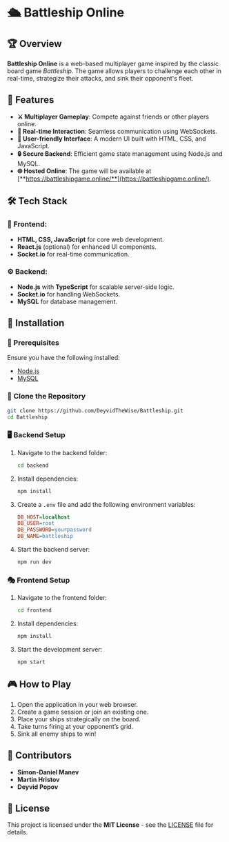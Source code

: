 # 🛳️ Battleship Online

## 🏆 Overview
**Battleship Online** is a web-based multiplayer game inspired by the classic board game *Battleship*. The game allows players to challenge each other in real-time, strategize their attacks, and sink their opponent's fleet.

## 🌟 Features
- **⚔️ Multiplayer Gameplay**: Compete against friends or other players online.
- **💬 Real-time Interaction**: Seamless communication using WebSockets.
- **🎨 User-friendly Interface**: A modern UI built with HTML, CSS, and JavaScript.
- **🔒 Secure Backend**: Efficient game state management using Node.js and MySQL.
- **🌐 Hosted Online**: The game will be available at [**https://battleshipgame.online/**](https://battleshipgame.online/).

## 🛠️ Tech Stack
### 🎨 Frontend:
- **HTML, CSS, JavaScript** for core web development.
- **React.js** (optional) for enhanced UI components.
- **Socket.io** for real-time communication.

### ⚙️ Backend:
- **Node.js** with **TypeScript** for scalable server-side logic.
- **Socket.io** for handling WebSockets.
- **MySQL** for database management.

## 🚀 Installation
### 📌 Prerequisites
Ensure you have the following installed:
- [Node.js](https://nodejs.org/)
- [MySQL](https://www.mysql.com/)

### 🔗 Clone the Repository
```sh
git clone https://github.com/DeyvidTheWise/Battleship.git
cd Battleship
```

### 🖥️ Backend Setup
1. Navigate to the backend folder:
   ```sh
   cd backend
   ```
2. Install dependencies:
   ```sh
   npm install
   ```
3. Create a `.env` file and add the following environment variables:
   ```ini
   DB_HOST=localhost
   DB_USER=root
   DB_PASSWORD=yourpassword
   DB_NAME=battleship
   ```
4. Start the backend server:
   ```sh
   npm run dev
   ```

### 🎭 Frontend Setup
1. Navigate to the frontend folder:
   ```sh
   cd frontend
   ```
2. Install dependencies:
   ```sh
   npm install
   ```
3. Start the development server:
   ```sh
   npm start
   ```

## 🎮 How to Play
1. Open the application in your web browser.
2. Create a game session or join an existing one.
3. Place your ships strategically on the board.
4. Take turns firing at your opponent’s grid.
5. Sink all enemy ships to win!

## 👥 Contributors
- **Simon-Daniel Manev**
- **Martin Hristov**
- **Deyvid Popov**

## 📜 License
This project is licensed under the **MIT License** - see the [LICENSE](LICENSE) file for details.

